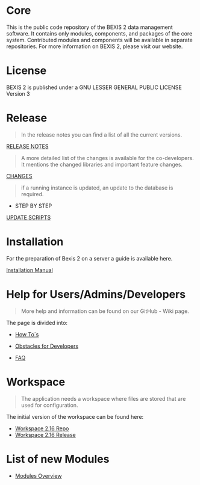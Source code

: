 # Core 
This is the public code repository of the BEXIS 2 data management software. It contains only modules, components, and packages of the core system. Contributed modules and components will be available in separate repositories. For more information on BEXIS 2, please visit our website. 

# License
BEXIS 2 is published under a GNU LESSER GENERAL PUBLIC LICENSE Version 3

# Release

> In the release notes you can find a list of all the current versions. 

[RELEASE NOTES](https://github.com/BEXIS2/Core/blob/2.16/Release%20Notes/Release_Notes.md)

> A more detailed list of the changes is available for the co-developers. It mentions the changed libraries and important feature changes.

[CHANGES](https://github.com/BEXIS2/Core/blob/2.16/Release%20Notes/changes.md)

>if a running instance is updated, an update to the database is required.

- STEP BY STEP

[UPDATE SCRIPTS](https://github.com/BEXIS2/Core/blob/2.16/database%20update%20scripts)

# Installation

For the preparation of Bexis 2 on a server a guide is available here.

[Installation Manual](https://github.com/BEXIS2/Documents/blob/2.16/Guides/Installation/installation.md)


# Help for Users/Admins/Developers

>More help and information can be found on our GitHub - Wiki page.

The page is divided into: 

- [How To´s](https://github.com/BEXIS2/Core/wiki/How-To%C2%B4s)

- [Obstacles for Developers](https://github.com/BEXIS2/Core/wiki/Obstacles-for-Developers)

- [FAQ](https://github.com/BEXIS2/Core/wiki/FAQ)


# Workspace

>The application needs a workspace where files are stored that are used for configuration.

The initial version of the workspace can be found here:

- [Workspace 2.16 Repo](https://github.com/BEXIS2/Workspace/tree/2.16)
- [Workspace 2.16 Release](https://github.com/BEXIS2/Workspace/releases/tag/2.16)

# List of new Modules

- [Modules Overview](https://github.com/BEXIS2/Core/blob/2.16/MODULES.md)

